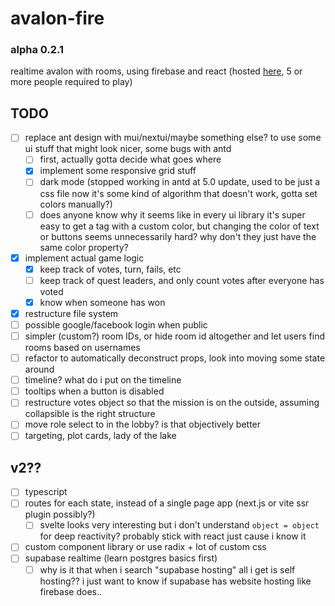 # avalon-fire

### alpha 0.2.1

realtime avalon with rooms, using firebase and react (hosted [here](cyan-pink.web.app), 5 or more people required to play)

## TODO

-   [ ] replace ant design with mui/nextui/maybe something else? to use some ui stuff that might look nicer, some bugs with antd
    -   [ ] first, actually gotta decide what goes where
    -   [x] implement some responsive grid stuff
    -   [ ] dark mode (stopped working in antd at 5.0 update, used to be just a css file now it's some kind of algorithm that doesn't work, gotta set colors manually?)
    -   [ ] does anyone know why it seems like in every ui library it's super easy to get a tag with a custom color, but changing the color of text or buttons seems unnecessarily hard? why don't they just have the same color property?
-   [x] implement actual game logic
    -   [x] keep track of votes, turn, fails, etc
    -   [ ] keep track of quest leaders, and only count votes after everyone has voted
    -   [x] know when someone has won
-   [x] restructure file system
-   [ ] possible google/facebook login when public
-   [ ] simpler (custom?) room IDs, or hide room id altogether and let users find rooms based on usernames
-   [ ] refactor to automatically deconstruct props, look into moving some state around
-   [ ] timeline? what do i put on the timeline
-   [ ] tooltips when a button is disabled
-   [ ] restructure votes object so that the mission is on the outside, assuming collapsible is the right structure
-   [ ] move role select to in the lobby? is that objectively better
-   [ ] targeting, plot cards, lady of the lake

## v2??

-   [ ] typescript
-   [ ] routes for each state, instead of a single page app (next.js or vite ssr plugin possibly?)
    -   [ ] svelte looks very interesting but i don't understand `object = object` for deep reactivity? probably stick with react just cause i know it
-   [ ] custom component library or use radix + lot of custom css
-   [ ] supabase realtime (learn postgres basics first)
    -   [ ] why is it that when i search "supabase hosting" all i get is self hosting?? i just want to know if supabase has website hosting like firebase does..
